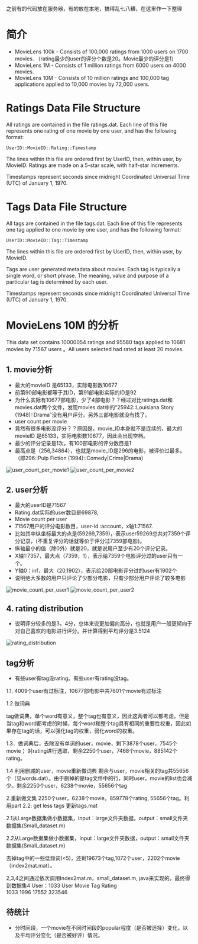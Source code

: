 之前有的代码放在服务器，有的放在本地，搞得乱七八糟，在这里作一下整理
# 简介 #

* MovieLens 100k - Consists of 100,000 ratings from 1000 users on 1700 movies. （rating最少的user的评分个数是20。Movie最少的评分是1）
* MovieLens 1M - Consists of 1 million ratings from 6000 users on 4000 movies.
* MovieLens 10M - Consists of 10 million ratings and 100,000 tag applications applied to 10,000 movies by 72,000 users.


# Ratings Data File Structure #

All ratings are contained in the file ratings.dat. Each line of this file represents one rating of one movie by one user, and has the following format:

    UserID::MovieID::Rating::Timestamp

The lines within this file are ordered first by UserID, then, within user, by MovieID.
Ratings are made on a 5-star scale, with half-star increments.

Timestamps represent seconds since midnight Coordinated Universal Time (UTC) of January 1, 1970.

# Tags Data File Structure #

All tags are contained in the file tags.dat. Each line of this file represents one tag applied to one movie by one user, and has the following format:

    UserID::MovieID::Tag::Timestamp

The lines within this file are ordered first by UserID, then, within user, by MovieID.

Tags are user generated metadata about movies. Each tag is typically a single word, or short phrase. The meaning, value and purpose of a particular tag is determined by each user.

Timestamps represent seconds since midnight Coordinated Universal Time (UTC) of January 1, 1970.


# MovieLens 10M 的分析 #

This data set contains 10000054 ratings and 95580 tags applied to 10681 movies by 71567 users 。All users selected had rated at least 20 movies.




## 1.  movie分析 ##

* 最大的movieID 是65133，实际电影数10677
* 前第90部电影都等于其ID，第91部电影实际的ID是92
* 为什么实际有10677部电影，少了4部电影？？经过对比ratings.dat和movies.dat两个文件，发现movies.dat中的“25942::Louisiana Story (1948)::Drama”没有用户评分。另外三部电影就没有找了。
* user count per movie
* 竟然有很多电影没评分？？原因是，movie_ID本身就不是连续的，最大的movieID 是65133，实际电影数10677，因此会出现空档。
* 最少的评分记录是1次，有100部电影的评分数目是1
* 最高点是（256,34864），也就是movie_ID是296的电影，被评价过最多。（即296::Pulp Fiction (1994)::Comedy|Crime|Drama）

![user_count_per_movie1](raw/master/image/user_count_per_movie.png)
![user_count_per_movie2](raw/master/image/movierating-num-all.png)


## 2. user分析 ##
* 最大的userID是71567
* Rating.dat实际的user数目是69878,
* Movie count per user
* 71567用户的评分电影数目，user-id :account，x轴1:71567.
* 比如其中纵坐标最大的点是(59269,7359)，表示user59269总共对7359个评分记录，(不重复评分的话就等价于评分过7359部电影)。
* 纵轴最小的值（除0外）就是20，就是说用户至少有20个评分记录。
* X轴1:7357，最大点（7359，1），表示给7359个电影评分过的user只有一个。
* Y轴0：inf，最大（20,1902），表示给20部电影评分过的user有1902个
* 说明绝大多数的用户只评论了少部分电影，只有少部分用户评论了较多电影

![movie_count_per_user1](raw/master/image/movie_count_per_user.png)
![movie_count_per_user2](raw/master/image/userrating-num-all.png)

## 4. rating distribution ##

* 说明评分较多的是3，4分，总体来说更加偏向高分，也就是用户一般更倾向于对自己喜欢的电影进行评分。并计算得到平均评分是3.5124

![rating_distribution](raw/master/image/rating-distribution.png)

## tag分析 ##

* 有些user有tag没rating。有些user有rating没tag。

1.1. 4009个user有过标注，10677部电影中共7601个movie有过标注

1.2.做词典

tag做词典，单个word有意义，整个tag也有意义，因此这两者可以都考虑。但是当tag和word都考虑的时候，每个word和整个tag具有相同的重要性权重，因此如果存在tag的话，可以强化tag的权重，弱化word的权重。

1.3．做词典后，去除没有单词的user，movie，剩下3878个user，7545个movie； 对rating进行选取，剩余2250个user，7468个movie，885142个rating。

1.4 利用删减的user，movie重新做词典
剩余与user，movie相关的tag共55656个（见words.dat）。由于删掉的是tag文件中的行，同时user，movie的list也会减少。剩余2250个user，6238个movie，55656个tag

2.重新做文集
2250个user，6238个movie，859778个rating, 55656个tag。利用part 2.2:  get less tags 
更新tags.mat

2.1从Large数据集做小数据集，input：large文件夹数据，output：small文件夹数据集(Small_dataset.m)

2.2从Large数据集做小数据集，input：large文件夹数据，output：small文件夹数据集(Small_dataset.m)

去掉tag中的一些低频词(<5)，还剩19673个tag,1072个user，2202个movie（index2mat.mat）。

2,3,4之间通过依次调用Index2mat.m，small_dataset.m, java来实现的，最终得到数据集4
User：1033
User	Movie	Tag	Rating		
1033	1996	17552	323546		



## 待统计 ##
* 分时间段，一个movie在不同时间段的popular程度（是否被选择）变化，以及平均评分变化（是否被好评）情况。